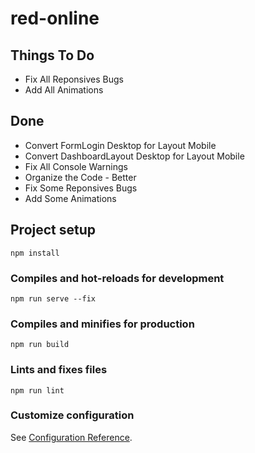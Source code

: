 # red-online

## Things To Do

 - Fix All Reponsives Bugs
 - Add All Animations

## Done

 - Convert FormLogin Desktop for Layout Mobile
 - Convert DashboardLayout Desktop for Layout Mobile
 - Fix All Console Warnings
 - Organize the Code - Better
 - Fix Some Reponsives Bugs
 - Add Some Animations

## Project setup
```
npm install
```

### Compiles and hot-reloads for development
```
npm run serve --fix
```

### Compiles and minifies for production
```
npm run build
```

### Lints and fixes files
```
npm run lint
```

### Customize configuration
See [Configuration Reference](https://cli.vuejs.org/config/).
